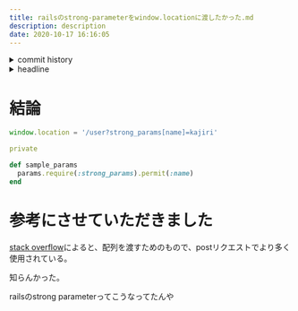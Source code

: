 ```yaml
---
title: railsのstrong-parameterをwindow.locationに渡したかった.md
description: description
date: 2020-10-17 16:16:05
---
```

<!-- history area start -->
<details><summary>commit history</summary><div><ol>
<li>2020/10/03 15:54:32 aad36f9</li>
</ol></div></details>
<!-- history area end -->
<!-- toc area start -->
<details><summary>headline</summary><div>
<!-- START doctoc generated TOC please keep comment here to allow auto update -->
<!-- DON'T EDIT THIS SECTION, INSTEAD RE-RUN doctoc TO UPDATE -->


- [結論](#%E7%B5%90%E8%AB%96)
- [参考にさせていただきました](#%E5%8F%82%E8%80%83%E3%81%AB%E3%81%95%E3%81%9B%E3%81%A6%E3%81%84%E3%81%9F%E3%81%A0%E3%81%8D%E3%81%BE%E3%81%97%E3%81%9F)

<!-- END doctoc generated TOC please keep comment here to allow auto update -->

</div></details>

<!-- toc area end -->
# 結論

```javascript
window.location = '/user?strong_params[name]=kajiri'
```

```ruby
private

def sample_params
  params.require(:strong_params).permit(:name)
end
```

# 参考にさせていただきました

[stack overflow](https://stackoverflow.com/questions/12809072/url-parameters-with-brackets)によると、配列を渡すためのもので、postリクエストでより多く使用されている。

知らんかった。

railsのstrong parameterってこうなってたんや
